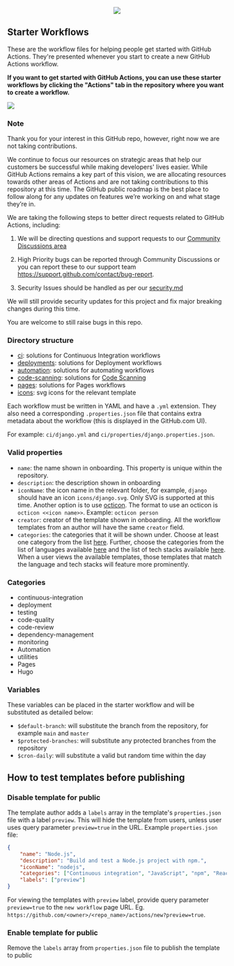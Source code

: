 <p align="center">
  <img src="https://avatars1.githubusercontent.com/u/44036562?s=100&v=1"/> 
</p>

## Starter Workflows

These are the workflow files for helping people get started with GitHub Actions.  They're presented whenever you start to create a new GitHub Actions workflow.

**If you want to get started with GitHub Actions, you can use these starter workflows by clicking the "Actions" tab in the repository where you want to create a workflow.**

<img src="https://d3vv6lp55qjaqc.cloudfront.net/items/353A3p3Y2x3c2t2N0c01/Image%202019-08-27%20at%203.25.07%20PM.png" max-width="100%"/>

### Note

Thank you for your interest in this GitHub repo, however, right now we are not taking contributions. 

We continue to focus our resources on strategic areas that help our customers be successful while making developers' lives easier. While GitHub Actions remains a key part of this vision, we are allocating resources towards other areas of Actions and are not taking contributions to this repository at this time. The GitHub public roadmap is the best place to follow along for any updates on features we’re working on and what stage they’re in.

We are taking the following steps to better direct requests related to GitHub Actions, including:

1. We will be directing questions and support requests to our [Community Discussions area](https://github.com/orgs/community/discussions/categories/actions)

2. High Priority bugs can be reported through Community Discussions or you can report these to our support team https://support.github.com/contact/bug-report.

3. Security Issues should be handled as per our [security.md](security.md)

We will still provide security updates for this project and fix major breaking changes during this time.

You are welcome to still raise bugs in this repo.

### Directory structure

* [ci](ci): solutions for Continuous Integration workflows
* [deployments](deployments): solutions for Deployment workflows
* [automation](automation): solutions for automating workflows
* [code-scanning](code-scanning): solutions for [Code Scanning](https://github.com/features/security)
* [pages](pages): solutions for Pages workflows
* [icons](icons): svg icons for the relevant template

Each workflow must be written in YAML and have a `.yml` extension. They also need a corresponding `.properties.json` file that contains extra metadata about the workflow (this is displayed in the GitHub.com UI).

For example: `ci/django.yml` and `ci/properties/django.properties.json`.

### Valid properties

* `name`: the name shown in onboarding. This property is unique within the repository.
* `description`: the description shown in onboarding
* `iconName`: the icon name in the relevant folder, for example, `django` should have an icon `icons/django.svg`. Only SVG is supported at this time. Another option is to use [octicon](https://primer.style/octicons/). The format to use an octicon is `octicon <<icon name>>`. Example: `octicon person`
* `creator`: creator of the template shown in onboarding. All the workflow templates from an author will have the same `creator` field.
* `categories`: the categories that it will be shown under. Choose at least one category from the list [here](#categories). Further, choose the categories from the list of languages available [here](https://github.com/github/linguist/blob/master/lib/linguist/languages.yml) and the list of tech stacks available [here](https://github.com/github-starter-workflows/repo-analysis-partner/blob/main/tech_stacks.yml). When a user views the available templates, those templates that match the language and tech stacks will feature more prominently.

### Categories
* continuous-integration
* deployment
* testing
* code-quality
* code-review
* dependency-management
* monitoring
* Automation
* utilities
* Pages
* Hugo

### Variables
These variables can be placed in the starter workflow and will be substituted as detailed below:

* `$default-branch`: will substitute the branch from the repository, for example `main` and `master`
* `$protected-branches`: will substitute any protected branches from the repository
* `$cron-daily`: will substitute a valid but random time within the day

## How to test templates before publishing

### Disable template for public
The template author adds a `labels` array in the template's `properties.json` file with a label `preview`. This will hide the template from users, unless user uses query parameter `preview=true` in the URL.
Example `properties.json` file:
```json
{
    "name": "Node.js",
    "description": "Build and test a Node.js project with npm.",
    "iconName": "nodejs",
    "categories": ["Continuous integration", "JavaScript", "npm", "React", "Angular", "Vue"],
    "labels": ["preview"]
}
```

For viewing the templates with `preview` label, provide query parameter `preview=true` to the  `new workflow` page URL. Eg. `https://github.com/<owner>/<repo_name>/actions/new?preview=true`.

### Enable template for public
Remove the `labels` array from `properties.json` file to publish the template to public
